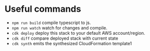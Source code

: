 # Useful commands

- `npm run build` compile typescript to js.
- `npm run watch` watch for changes and compile.
- `cdk deploy` deploy this stack to your default AWS account/region.
- `cdk diff` compare deployed stack with current state
- `cdk synth` emits the synthesized CloudFormation template1
